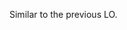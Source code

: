 <panel type="info" header="**`W3.10` Can write good code comments :star::star::star:**" expandable no-close>

<panel type="info" header="`W3.10a` Can explain the need for commenting minimally but sufficiently :star::star::star:" expandable>
  <include src="../../book/codeQuality/commentMinimally/introduction/full.md" />
</panel>

<panel type="info" header="`W3.10b` Can follow basic guidelines for writing code comments :star::star::star:" expandable>
  <include src="../../book/codeQuality/commentMinimally/basic/full.md" />
  <panel header=":dart: Evidence" expanded>

<include src="outcome-readability.md#common-evidence" />

  </panel>
</panel>


<panel type="info" header="`W3.10c` Can follow intermediate guidelines for writing code comments :star::star::star:" expandable>
  <include src="../../book/codeQuality/commentMinimally/intermediate/full.md" />
  <panel header=":dart: Evidence" expanded>

Similar to the previous LO.

  </panel>
</panel>

</panel>
